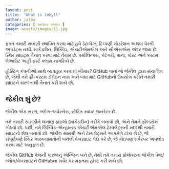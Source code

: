 ```yaml
---
layout: post
title:  "What is Jekyll"
author: jalpa
categories: [ અજબ ગજબ ]
image: assets/images/11.jpg
---
```


ફક્ત તમારી સામગ્રી સ્થાપિત કરવા માટે હવે ડેટાબેઝ, ટિપ્પણી મોડરેશન અથવા પેસ્કી અપડેટ્સ નથી. માર્કડાઉન, લિક્વિડ, એચટીએમએલ અને સીએસએસ અંદર જાય છે. સ્થિર સાઇટ્સ તૈનાત કરવા માટે તૈયાર છે. પર્માલિન્ક્સ, કેટેગરી, પાનાં, પોસ્ટ અને કસ્ટમ લેઆઉટ અહીં ફર્સ્ટ ક્લાસ નાગરિકો છે.

હોસ્ટિંગ કંપનીઓ સાથે વ્યવહાર કરવામાં બીમાર? GitHub પાનાંઓ જેકીલ દ્વારા સંચાલિત છે, જેથી તમે ફ્રી-કસ્ટમ ડોમેઇન નામ અને બધા માટે GitHubનો ઉપયોગ કરીને તમારી સાઇટને સરળતાથી તૈનાત કરી શકો છો.

## જેકીલ શું છે?

જેકીલ એક સરળ, બ્લોગ-અવેરનેસ, સ્ટેટિક સાઇટ જનરેટર છે.

તમે તમારી સામગ્રીને લખાણ ફાઇલો (માર્કડાઉન) તરીકે બનાવો છો, અને તેમને ફોલ્ડરોમાં ગોઠવો છો. પછી, તમે લિક્વિડ-એન્હાન્સ્ડ એચટીએમએલ ટેમ્પલેટ્સની મદદથી તમારી સાઇટનો શેલ બનાવો છો. જેકીલ સામગ્રી અને ટેમ્પલેટ્સને આપમેળે ટાંકા લે છે, જે સંપૂર્ણપણે સ્થિર અસ્કયામતોની બનેલી વેબસાઇટ પેદા કરે છે, જે કોઇપણ સર્વરપર અપલોડ કરવા માટે અનુકૂળ છે.

જેકીલ GitHub પેજની પાછળનું એન્જિન બને છે, તેથી તમે તમારા પ્રોજેક્ટના જેકીલ પેજ/બ્લોગ/વેબસાઇટને GitHubના સર્વર પર મફતમાં હોસ્ટ કરી શકો છો.